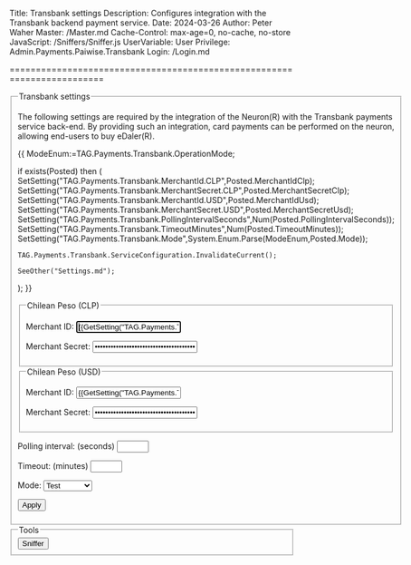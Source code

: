 Title: Transbank settings
Description: Configures integration with the Transbank backend payment service.
Date: 2024-03-26
Author: Peter Waher
Master: /Master.md
Cache-Control: max-age=0, no-cache, no-store
JavaScript: /Sniffers/Sniffer.js
UserVariable: User
Privilege: Admin.Payments.Paiwise.Transbank
Login: /Login.md

========================================================================

<form action="Settings.md" method="post">
<fieldset>
<legend>Transbank settings</legend>

The following settings are required by the integration of the Neuron(R) with the Transbank payments service back-end. 
By providing such an integration, card payments can be performed on the neuron, allowing end-users to buy eDaler(R).

{{
ModeEnum:=TAG.Payments.Transbank.OperationMode;

if exists(Posted) then
(
	SetSetting("TAG.Payments.Transbank.MerchantId.CLP",Posted.MerchantIdClp);
	SetSetting("TAG.Payments.Transbank.MerchantSecret.CLP",Posted.MerchantSecretClp);
	SetSetting("TAG.Payments.Transbank.MerchantId.USD",Posted.MerchantIdUsd);
	SetSetting("TAG.Payments.Transbank.MerchantSecret.USD",Posted.MerchantSecretUsd);
	SetSetting("TAG.Payments.Transbank.PollingIntervalSeconds",Num(Posted.PollingIntervalSeconds));
	SetSetting("TAG.Payments.Transbank.TimeoutMinutes",Num(Posted.TimeoutMinutes));
	SetSetting("TAG.Payments.Transbank.Mode",System.Enum.Parse(ModeEnum,Posted.Mode));

	TAG.Payments.Transbank.ServiceConfiguration.InvalidateCurrent();

	SeeOther("Settings.md");
);
}}

<fieldset>
<legend>Chilean Peso (CLP)</legend>
<p>
<label for="MerchantIdClp">Merchant ID:</label>  
<input type="text" id="MerchantIdClp" name="MerchantIdClp" value='{{GetSetting("TAG.Payments.Transbank.MerchantId.CLP","")}}' autofocus required title="Merchant ID identifying the Trust Provider in the Transbank backend for CLP transactions."/>
</p>

<p>
<label for="MerchantSecretClp">Merchant Secret:</label>  
<input type="password" id="MerchantSecretClp" name="MerchantSecretClp" value='{{GetSetting("TAG.Payments.Transbank.MerchantSecret.CLP","")}}' required title="Merchant Secret for CLP transactions."/>
</p>
</fieldset>

<fieldset>
<legend>Chilean Peso (USD)</legend>
<p>
<label for="MerchantIdUsd">Merchant ID:</label>  
<input type="text" id="MerchantIdUsd" name="MerchantIdUsd" value='{{GetSetting("TAG.Payments.Transbank.MerchantId.USD","")}}' title="Merchant ID identifying the Trust Provider in the Transbank backend for USD transactions."/>
</p>

<p>
<label for="MerchantSecretUsd">Merchant Secret:</label>  
<input type="password" id="MerchantSecretUsd" name="MerchantSecretUsd" value='{{GetSetting("TAG.Payments.Transbank.MerchantSecret.USD","")}}' title="Merchant Secret for USD transactions."/>
</p>
</fieldset>

<p>
<label for="PollingIntervalSeconds">Polling interval: (seconds)</label>  
<input type="number" id="PollingIntervalSeconds" name="PollingIntervalSeconds" min="1" max="60" step="1" value='{{GetSetting("TAG.Payments.Transbank.PollingIntervalSeconds",2)}}' required title="Interval (in seconds) with which to check the status of an ongoing request."/>
</p>

<p>
<label for="TimeoutMinutes">Timeout: (minutes)</label>  
<input type="number" id="TimeoutMinutes" name="TimeoutMinutes" min="5" max="60" value='{{GetSetting("TAG.Payments.Transbank.TimeoutMinutes",5)}}' required title="Maximum amount of time to wait (in minutes) before cancelling an open banking request."/>
</p>

<p>
<label for="Mode">Mode:</label>  
<select name="Mode" id="Mode" required>
<option value="Test"{{Mode:=GetSetting("TAG.Payments.Transbank.Mode",ModeEnum.Test); Mode=ModeEnum.Test?" selected" : ""}}>Test</option>
<option value="Production"{{Mode=ModeEnum.Production?" selected" : ""}}>Production</option>
</select>
</p>

<button type="submit" class="posButton">Apply</button>
</fieldset>

<fieldset>
<legend>Tools</legend>
<button type="button" class="posButton"{{
if User.HasPrivilege("Admin.Communication.Transbank") and User.HasPrivilege("Admin.Communication.Sniffer") then
	" onclick=\"OpenSniffer('Sniffer.md')\""
else
	" disabled"
}}>Sniffer</button>
</fieldset>
</form>